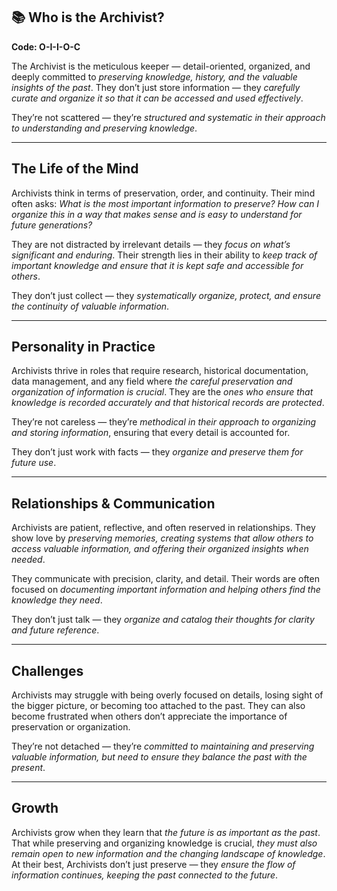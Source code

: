 ## 📚 Who is the Archivist?  
**Code: O-I-I-O-C**

The Archivist is the meticulous keeper — detail-oriented, organized, and deeply committed to *preserving knowledge, history, and the valuable insights of the past*. They don’t just store information — they *carefully curate and organize it so that it can be accessed and used effectively*.

They’re not scattered — they’re *structured and systematic in their approach to understanding and preserving knowledge*.

---

## The Life of the Mind

Archivists think in terms of preservation, order, and continuity. Their mind often asks: *What is the most important information to preserve? How can I organize this in a way that makes sense and is easy to understand for future generations?*

They are not distracted by irrelevant details — they *focus on what’s significant and enduring*. Their strength lies in their ability to *keep track of important knowledge and ensure that it is kept safe and accessible for others*.

They don’t just collect — they *systematically organize, protect, and ensure the continuity of valuable information*.

---

## Personality in Practice

Archivists thrive in roles that require research, historical documentation, data management, and any field where *the careful preservation and organization of information is crucial*. They are the *ones who ensure that knowledge is recorded accurately and that historical records are protected*.

They’re not careless — they’re *methodical in their approach to organizing and storing information*, ensuring that every detail is accounted for.

They don’t just work with facts — they *organize and preserve them for future use*.

---

## Relationships & Communication

Archivists are patient, reflective, and often reserved in relationships. They show love by *preserving memories, creating systems that allow others to access valuable information, and offering their organized insights when needed*.

They communicate with precision, clarity, and detail. Their words are often focused on *documenting important information and helping others find the knowledge they need*.

They don’t just talk — they *organize and catalog their thoughts for clarity and future reference*.

---

## Challenges

Archivists may struggle with being overly focused on details, losing sight of the bigger picture, or becoming too attached to the past. They can also become frustrated when others don’t appreciate the importance of preservation or organization.

They’re not detached — they’re *committed to maintaining and preserving valuable information, but need to ensure they balance the past with the present*.

---

## Growth

Archivists grow when they learn that *the future is as important as the past*. That while preserving and organizing knowledge is crucial, *they must also remain open to new information and the changing landscape of knowledge*. At their best, Archivists don’t just preserve — they *ensure the flow of information continues, keeping the past connected to the future*.
